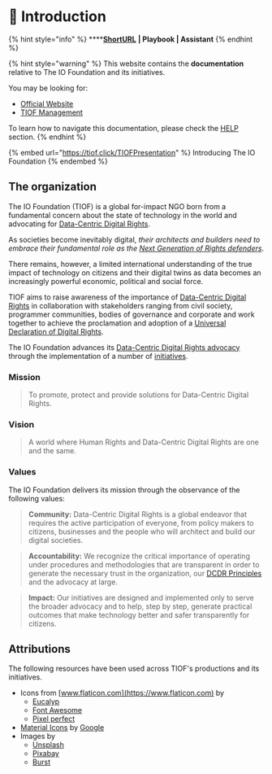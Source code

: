 # 🌟 Introduction

{% hint style="info" %}
****[**ShortURL**](https://tiof.click/TIOFDocs) **| Playbook | Assistant**
{% endhint %}

{% hint style="warning" %}
This website contains the **documentation** relative to The IO Foundation and its initiatives.

You may be looking for:

* [Official Website](https://tiof.click/TIOFWeb)
* [TIOF Management](https://tiof.click/TIOFRepo)

To learn how to navigate this documentation, please check the [HELP](https://tiof.click/TIOFDocsHelp) section.
{% endhint %}

{% embed url="https://tiof.click/TIOFPresentation" %}
Introducing The IO Foundation
{% endembed %}

## The organization

The IO Foundation (TIOF) is a global for-impact NGO born from a fundamental concern about the state of technology in the world and advocating for [Data-Centric Digital Rights](https://tiof.click/DCDRAdvocacy).

As societies become inevitably digital, _their architects and builders need to embrace their fundamental role as the_ [_Next Generation of Rights defenders_](https://tiof.click/TIOFNextGen).

There remains, however, a limited international understanding of the true impact of technology on citizens and their digital twins as data becomes an increasingly powerful economic, political and social force.

TIOF aims to raise awareness of the importance of [Data-Centric Digital Rights](https://tiof.click/DCDRAdvocacy) in collaboration with stakeholders ranging from civil society, programmer communities, bodies of governance and corporate and work together to achieve the proclamation and adoption of a [Universal Declaration of Digital Rights](https://tiof.click/UDDRWeb).

The IO Foundation advances its [Data-Centric Digital Rights advocacy](https://tiof.click/DCDRAdvocacy) through the implementation of a number of [initiatives](initiatives.md).

### Mission

> To promote, protect and provide solutions for Data-Centric Digital Rights.

### Vision

> A world where Human Rights and Data-Centric Digital Rights are one and the same.

### Values

The IO Foundation delivers its mission through the observance of the following values:

> **Community:** Data-Centric Digital Rights is a global endeavor that requires the active participation of everyone, from policy makers to citizens, businesses and the people who will architect and build our digital societies.

> **Accountability:** We recognize the critical importance of operating under procedures and methodologies that are transparent in order to generate the necessary trust in the organization, our [DCDR Principles](https://tiof.click/DCDRPrinciples) and the advocacy at large.

> **Impact:** Our initiatives are designed and implemented only to serve the broader advocacy and to help, step by step, generate practical outcomes that make technology better and safer transparently for citizens.



## Attributions

The following resources have been used across TIOF's productions and its initiatives.

* Icons from [www.flaticon.com](https://www.flaticon.com) by
  * [Eucalyp](https://www.flaticon.com/authors/eucalyp)
  * [Font Awesome](https://fontawesome.com)
  * [Pixel perfect](https://www.flaticon.com/authors/pixel-perfect)
* [Material Icons](https://material.io/resources/icons/?style=baseline) by [Google](https://www.google.com)
* Images by
  * [Unsplash](https://unsplash.com)
  * [Pixabay](https://pixabay.com)
  * [Burst](https://burst.shopify.com)
